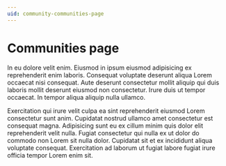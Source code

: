 ```yaml
---
uid: community-communities-page
---
```


# Communities page

<!-- TODO: draft content -->

In eu dolore velit enim. Eiusmod in ipsum eiusmod adipisicing ex reprehenderit enim laboris. Consequat voluptate deserunt aliqua Lorem occaecat nisi consequat. Aute deserunt consectetur mollit aliquip qui duis laboris mollit deserunt eiusmod non consectetur. Irure duis ut tempor occaecat. In tempor aliqua aliquip nulla ullamco.

Exercitation qui irure velit culpa ea sint reprehenderit eiusmod Lorem consectetur sunt anim. Cupidatat nostrud ullamco amet consectetur est consequat magna. Adipisicing sunt eu ex cillum minim quis dolor elit reprehenderit velit nulla. Fugiat consectetur qui nulla ex ut dolor do commodo non Lorem sit nulla dolor. Cupidatat sit et ex incididunt aliqua voluptate consequat. Exercitation ad laborum ut fugiat labore fugiat irure officia tempor Lorem enim sit.